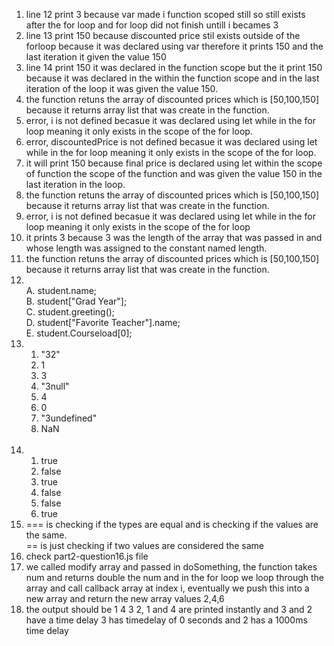 <ol>
  <li>line 12 print 3 because var made i function scoped still so still exists after the for loop and for loop did not finish untill i becames 3 </li>
  <li>line 13 print 150 because discounted price stil exists outside of the forloop because it was declared using var therefore it prints 150 and the last iteration it given the value 150</li>
  <li>line 14 print 150 it was declared in the function scope but the it print 150 because it was declared in the within the function scope and in the last iteration of the loop it was given the value 150.</li>
  <li>the function retuns the array of discounted prices which is [50,100,150] because it returns array list that was create in the function.</li>
  <li>error, i is not defined becasue it was declared using let while in the for loop meaning it only exists in the scope of the for loop.</li>
  <li>error, discountedPrice is not defined becasue it was declared using let while in the for loop meaning it only exists in the scope of the for loop.</li>
  <li>it will print 150 because final price is declared using let within the scope of function the scope of the function and was given the value 150 in the last iteration in the loop.</li>
  <li>the function retuns the array of discounted prices which is [50,100,150] because it returns array list that was create in the function.</li>
  <li>error, i is not defined becasue it was declared using let while in the for loop meaning it only exists in the scope of the for loop</li>
  <li>it prints 3 because 3 was the length of the array that was passed in and whose length was assigned to the constant named length.</li>
  <li>the function retuns the array of discounted prices which is [50,100,150] because it returns array list that was create in the function.</li>
  <li><br>
  A. student.name;
  <br>
  B. student["Grad Year"];
  <br>
  C. student.greeting();
  <br>
  D. student["Favorite Teacher"].name;
  <br>
  E. student.Courseload[0];
  <br>
  
  </li>
  <li>
     <ol><li>"32"</li>
     <li>1</li>
     <li>3</li>
     <li>"3null"</li>
     <li>4</li>
      <li>0</li>
     <li>"3undefined"</li>
     <li>NaN</li>
     </ol>
  </li>
  <br>
  <li>   <ol><li>true</li>
     <li>false</li>
     <li>true</li>
     <li>false</li>
     <li>false</li>
     <li>true</li>
     </ol>
  
  </li>
  <li>=== is checking if the types are equal and is checking if the values are the same.
  <br>
  == is just checking if two values are considered the same </li>
  <li>check part2-question16.js file</li>
  <li>we called modify array and passed in doSomething, the function takes num and returns double the num and in the for loop we loop through the array and call callback array at index i, eventually we push this into a new array and return the new array values 2,4,6</li>
  <li>the output should be 1 4 3 2, 1 and 4 are printed instantly and 3 and 2 have a time delay 3 has timedelay of 0 seconds and 2 has a 1000ms time delay</li>

</ol>


<!--- it will print 150 because final price is declared with the scope of function. 
it returns the array of discount prices -->

